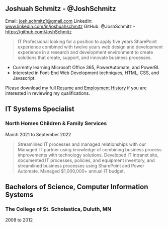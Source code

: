 ## Joshuah Schmitz - @JoshSchmitz

Email: josh.schmitz1@gmail.com
LinkedIn: www.linkedin.com/in/joshuahschmitz
GitHub: @JoshSchmitz - https://github.com/JoshSchmitz

> IT Professional looking for a position to apply five years SharePoint experience combined with twelve years web design and development experience in a research and development environment to create solutions that create, support, and innovate business processes.

- Currently learning Microsoft Office 365, PowerAutomate, and PowerBI.
- Interested in Font-End Web Development techniques, HTML, CSS, and Javascript.

Please download my full [Resume](https://github.com/JoshSchmitz/JoshSchmitz/blob/main/Resume.docx) and [Employment History](https://github.com/JoshSchmitz/JoshSchmitz/blob/main/Employment%20History.docx) if you are interested in reviewing my qualifications.

## IT Systems Specialist
### North Homes Children & Family Services
March 2021 to September 2022

> Streamlined IT processes and managed relationships with our Managed IT partner using knowledge of combining business process improvements with technology solutions. Developed IT intranet site, documented IT processes, policies, and equipment inventory, and streamlined business processes using SharePoint and Power Automate. Managed $1,000,000+ annual IT budget.

## Bachelors of Science, Computer Information Systems
### The College of St. Scholastica, Duluth, MN
2008 to 2012

<!---
JoshSchmitz/JoshSchmitz is a ✨ special ✨ repository because its `README.md` (this file) appears on your GitHub profile.
You can click the Preview link to take a look at your changes.
--->
